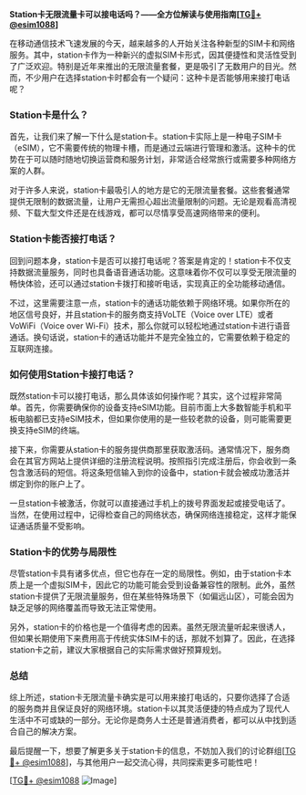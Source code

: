 **Station卡无限流量卡可以接电话吗？——全方位解读与使用指南[[TG💪+ @esim1088](https://t.me/s/esim1088)]**

在移动通信技术飞速发展的今天，越来越多的人开始关注各种新型的SIM卡和网络服务。其中，station卡作为一种新兴的虚拟SIM卡形式，因其便捷性和灵活性受到了广泛欢迎。特别是近年来推出的无限流量套餐，更是吸引了无数用户的目光。然而，不少用户在选择station卡时都会有一个疑问：这种卡是否能够用来接打电话呢？

### Station卡是什么？

首先，让我们来了解一下什么是station卡。station卡实际上是一种电子SIM卡（eSIM），它不需要传统的物理卡槽，而是通过云端进行管理和激活。这种卡的优势在于可以随时随地切换运营商和服务计划，非常适合经常旅行或需要多种网络方案的人群。

对于许多人来说，station卡最吸引人的地方是它的无限流量套餐。这些套餐通常提供无限制的数据流量，让用户无需担心超出流量限制的问题。无论是观看高清视频、下载大型文件还是在线游戏，都可以尽情享受高速网络带来的便利。

### Station卡能否接打电话？

回到问题本身，station卡是否可以接打电话呢？答案是肯定的！station卡不仅支持数据流量服务，同时也具备语音通话功能。这意味着你不仅可以享受无限流量的畅快体验，还可以通过station卡拨打和接听电话，实现真正的全功能移动通信。

不过，这里需要注意一点，station卡的通话功能依赖于网络环境。如果你所在的地区信号良好，并且station卡的服务商支持VoLTE（Voice over LTE）或者VoWiFi（Voice over Wi-Fi）技术，那么你就可以轻松地通过station卡进行语音通话。换句话说，station卡的通话功能并不是完全独立的，它需要依赖于稳定的互联网连接。

### 如何使用Station卡接打电话？

既然station卡可以接打电话，那么具体该如何操作呢？其实，这个过程非常简单。首先，你需要确保你的设备支持eSIM功能。目前市面上大多数智能手机和平板电脑都已支持eSIM技术，但如果你使用的是一些较老款的设备，则可能需要更换支持eSIM的终端。

接下来，你需要从station卡的服务提供商那里获取激活码。通常情况下，服务商会在其官方网站上提供详细的注册流程说明。按照指引完成注册后，你会收到一条包含激活码的短信。将这条短信输入到你的设备中，station卡就会被成功激活并绑定到你的账户上了。

一旦station卡被激活，你就可以直接通过手机上的拨号界面发起或接受电话了。当然，在使用过程中，记得检查自己的网络状态，确保网络连接稳定，这样才能保证通话质量不受影响。

### Station卡的优势与局限性

尽管station卡具有诸多优点，但它也存在一定的局限性。例如，由于station卡本质上是一个虚拟SIM卡，因此它的功能可能会受到设备兼容性的限制。此外，虽然station卡提供了无限流量服务，但在某些特殊场景下（如偏远山区），可能会因为缺乏足够的网络覆盖而导致无法正常使用。

另外，station卡的价格也是一个值得考虑的因素。虽然无限流量听起来很诱人，但如果长期使用下来费用高于传统实体SIM卡的话，那就不划算了。因此，在选择station卡之前，建议大家根据自己的实际需求做好预算规划。

### 总结

综上所述，station卡无限流量卡确实是可以用来接打电话的，只要你选择了合适的服务商并且保证良好的网络环境。station卡以其灵活便捷的特点成为了现代人生活中不可或缺的一部分。无论你是商务人士还是普通消费者，都可以从中找到适合自己的解决方案。

最后提醒一下，想要了解更多关于station卡的信息，不妨加入我们的讨论群组[[TG💪+ @esim1088](https://t.me/s/esim1088)]，与其他用户一起交流心得，共同探索更多可能性吧！

[[TG💪+ @esim1088](https://t.me/s/esim1088) ![Image](https://i.postimg.cc/4NQfJmqS/Snipaste-2025-05-13-00-14-12.png)]